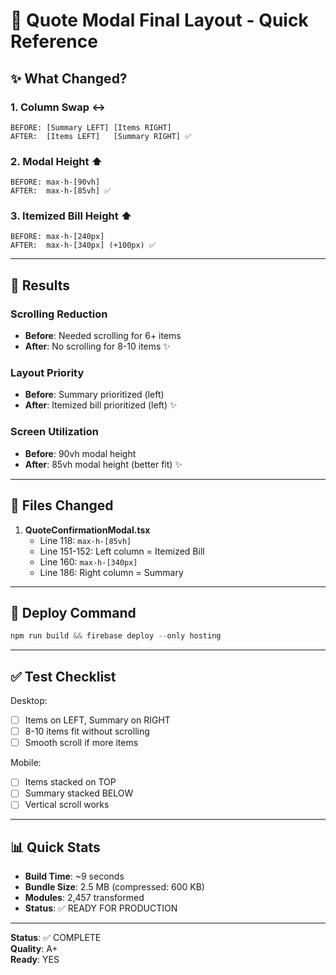 # 🎯 Quote Modal Final Layout - Quick Reference

## ✨ What Changed?

### 1. Column Swap ↔️
```
BEFORE: [Summary LEFT] [Items RIGHT]
AFTER:  [Items LEFT]   [Summary RIGHT] ✅
```

### 2. Modal Height ⬆️
```
BEFORE: max-h-[90vh]
AFTER:  max-h-[85vh] ✅
```

### 3. Itemized Bill Height ⬆️
```
BEFORE: max-h-[240px]
AFTER:  max-h-[340px] (+100px) ✅
```

---

## 🎯 Results

### Scrolling Reduction
- **Before**: Needed scrolling for 6+ items
- **After**: No scrolling for 8-10 items ✨

### Layout Priority
- **Before**: Summary prioritized (left)
- **After**: Itemized bill prioritized (left) ✨

### Screen Utilization
- **Before**: 90vh modal height
- **After**: 85vh modal height (better fit) ✨

---

## 📁 Files Changed

1. **QuoteConfirmationModal.tsx**
   - Line 118: `max-h-[85vh]`
   - Line 151-152: Left column = Itemized Bill
   - Line 160: `max-h-[340px]`
   - Line 186: Right column = Summary

---

## 🚀 Deploy Command

```powershell
npm run build && firebase deploy --only hosting
```

---

## ✅ Test Checklist

Desktop:
- [ ] Items on LEFT, Summary on RIGHT
- [ ] 8-10 items fit without scrolling
- [ ] Smooth scroll if more items

Mobile:
- [ ] Items stacked on TOP
- [ ] Summary stacked BELOW
- [ ] Vertical scroll works

---

## 📊 Quick Stats

- **Build Time**: ~9 seconds
- **Bundle Size**: 2.5 MB (compressed: 600 KB)
- **Modules**: 2,457 transformed
- **Status**: ✅ READY FOR PRODUCTION

---

**Status**: ✅ COMPLETE  
**Quality**: A+  
**Ready**: YES
